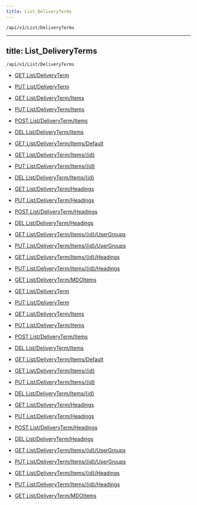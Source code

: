 ```yaml
---
title: List_DeliveryTerms
---
```


```http
/api/v1/List/DeliveryTerms
```

---
title: List_DeliveryTerms
---

```http
/api/v1/List/DeliveryTerms
```




* [GET List/DeliveryTerm](v1DeliveryTermsList_GetListDefinition.md)

* [PUT List/DeliveryTerm](v1DeliveryTermsList_SetListDefinition.md)

* [GET List/DeliveryTerm/Items](v1DeliveryTermsList_GetAll.md)

* [PUT List/DeliveryTerm/Items](v1DeliveryTermsList_PutAllDeliveryTerm.md)

* [POST List/DeliveryTerm/Items](v1DeliveryTermsList_PostDeliveryTerm.md)

* [DEL List/DeliveryTerm/Items](v1DeliveryTermsList_DeleteAllDeliveryTerm.md)

* [GET List/DeliveryTerm/Items/Default](v1DeliveryTermsList_CreateDefaultDeliveryTerm.md)

* [GET List/DeliveryTerm/Items/{id}](v1DeliveryTermsList_GetDeliveryTerm.md)

* [PUT List/DeliveryTerm/Items/{id}](v1DeliveryTermsList_PutDeliveryTerm.md)

* [DEL List/DeliveryTerm/Items/{id}](v1DeliveryTermsList_DeleteDeliveryTerm.md)

* [GET List/DeliveryTerm/Headings](v1DeliveryTermsList_GetDeliveryTermHeadings.md)

* [PUT List/DeliveryTerm/Headings](v1DeliveryTermsList_PutDeliveryTermHeadings.md)

* [POST List/DeliveryTerm/Headings](v1DeliveryTermsList_PostDeliveryTermHeading.md)

* [DEL List/DeliveryTerm/Headings](v1DeliveryTermsList_DeleteDeliveryTermHeadings.md)

* [GET List/DeliveryTerm/Items/{id}/UserGroups](v1DeliveryTermsList_GetDeliveryTermUserGroupsForListItem.md)

* [PUT List/DeliveryTerm/Items/{id}/UserGroups](v1DeliveryTermsList_PutDeliveryTermUserGroupsForListItem.md)

* [GET List/DeliveryTerm/Items/{id}/Headings](v1DeliveryTermsList_GetDeliveryTermHeadingsForListItem.md)

* [PUT List/DeliveryTerm/Items/{id}/Headings](v1DeliveryTermsList_PutDeliveryTermHeadingsForListItem.md)

* [GET List/DeliveryTerm/MDOItems](v1DeliveryTermsList_GetMDOList.md)


* [GET List/DeliveryTerm](v1DeliveryTermsList_GetListDefinition.md)

* [PUT List/DeliveryTerm](v1DeliveryTermsList_SetListDefinition.md)

* [GET List/DeliveryTerm/Items](v1DeliveryTermsList_GetAll.md)

* [PUT List/DeliveryTerm/Items](v1DeliveryTermsList_PutAllDeliveryTerm.md)

* [POST List/DeliveryTerm/Items](v1DeliveryTermsList_PostDeliveryTerm.md)

* [DEL List/DeliveryTerm/Items](v1DeliveryTermsList_DeleteAllDeliveryTerm.md)

* [GET List/DeliveryTerm/Items/Default](v1DeliveryTermsList_CreateDefaultDeliveryTerm.md)

* [GET List/DeliveryTerm/Items/{id}](v1DeliveryTermsList_GetDeliveryTerm.md)

* [PUT List/DeliveryTerm/Items/{id}](v1DeliveryTermsList_PutDeliveryTerm.md)

* [DEL List/DeliveryTerm/Items/{id}](v1DeliveryTermsList_DeleteDeliveryTerm.md)

* [GET List/DeliveryTerm/Headings](v1DeliveryTermsList_GetDeliveryTermHeadings.md)

* [PUT List/DeliveryTerm/Headings](v1DeliveryTermsList_PutDeliveryTermHeadings.md)

* [POST List/DeliveryTerm/Headings](v1DeliveryTermsList_PostDeliveryTermHeading.md)

* [DEL List/DeliveryTerm/Headings](v1DeliveryTermsList_DeleteDeliveryTermHeadings.md)

* [GET List/DeliveryTerm/Items/{id}/UserGroups](v1DeliveryTermsList_GetDeliveryTermUserGroupsForListItem.md)

* [PUT List/DeliveryTerm/Items/{id}/UserGroups](v1DeliveryTermsList_PutDeliveryTermUserGroupsForListItem.md)

* [GET List/DeliveryTerm/Items/{id}/Headings](v1DeliveryTermsList_GetDeliveryTermHeadingsForListItem.md)

* [PUT List/DeliveryTerm/Items/{id}/Headings](v1DeliveryTermsList_PutDeliveryTermHeadingsForListItem.md)

* [GET List/DeliveryTerm/MDOItems](v1DeliveryTermsList_GetMDOList.md)